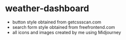 # weather-dashboard


* button style obtained from getcssscan.com
* search form style obtained from freefrontend.com
* all icons and images created by me using Midjourney